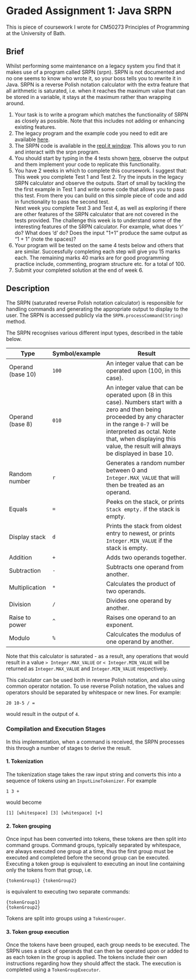 # Graded Assignment 1: Java SRPN

This is piece of coursework I wrote for CM50273 Principles of Programming at the University of Bath.

## Brief
Whilst performing some maintenance on a legacy system you find that it makes use of a program called SRPN (srpn). SRPN is not documented and no one seems to know who wrote it, so your boss tells you to rewrite it in Java. SRPN is a reverse Polish notation calculator with the extra feature that all arithmetic is saturated, i.e. when it reaches the maximum value that can be stored in a variable, it stays at the maximum rather than wrapping around.

1. Your task is to write a program which matches the functionality of SRPN as closely as possible. Note that this includes not adding or enhancing existing features. 
2. The legacy program and the example code you need to edit are available [here](https://moodle.bath.ac.uk/mod/page/view.php?id=774569).
3. The SRPN code is available in the [repl.it window](https://repl.it/@bathuniversity/Coursework1-SRPN#SRPN.java). This allows you to run and interact with the srpn program.
4. You should start by typing in the 4 tests shown [here](https://moodle.bath.ac.uk/mod/page/view.php?id=774569), observe the output and them implement your code to replicate this functionality.
5. You have 2 weeks in which to complete this coursework. I suggest that:  
This week you complete Test 1 and Test 2.  Try the inputs in the legacy SRPN calculator and observe the outputs.  Start of small by tackling the the first example in Test 1 and write some code that allows you to pass this test.  From there you can build on this simple piece of code and add in functionality to pass the second test.    
Next week you complete Test 3 and Test 4, as well as exploring if there are other features of the SRPN calculator that are not covered in the tests provided.  The challenge this week is to understand some of the interesting features of the SRPN calculator.  For example, what does ‘r’ do?  What does ‘d’ do?  Does the input "1+1” produce the same output as “1 + 1” (note the spaces)?
6. Your program will be tested on the same 4 tests below and others that are similar. Successfully completing each step will give you 15 marks each. The remaining marks 40 marks are for good programming practice include, commenting, program structure etc. for a total of 100.
7. Submit your completed solution at the end of week 6.

## Description
The SRPN (saturated reverse Polish notation calculator) is responsible for handling commands and
generating the appropriate output to display to the user. The SRPN is accessed publicly via the
`SRPN.processCommand(String)` method.

The SRPN recognises various different input types, described in the table below.

| Type              | Symbol/example | Result |
| ----------------- | -------------- | ------ |
| Operand (base 10) | `100`          | An integer value that can be operated upon (100, in this case). |
| Operand (base 8)  | `010`          | An integer value that can be operated upon (8 in this case). Numbers start with a zero and then being proceeded by any character in the range `0-7` will be interpreted as octal. Note that, when displaying this value, the result will always be displayed in base 10. |
| Random number     | `r`            | Generates a random number between 0 and `Integer.MAX_VALUE` that will then be treated as an operand. |
| Equals            | `=`            | Peeks on the stack, or prints `Stack empty.` if the stack is empty. |
| Display stack     | `d`            | Prints the stack from oldest entry to newest, or prints `Integer.MIN_VALUE` if the stack is empty. |
| Addition          | `+`            | Adds two operands together. |
| Subtraction       | `-`            | Subtracts one operand from another. |
| Multiplication    | `*`            | Calculates the product of two operands. |
| Division          | `/`            | Divides one operand by another. |
| Raise to power    | `^`            | Raises one operand to an exponent. |
| Modulo            | `%`            | Calculcates the modulus of one operand by another. |

Note that this calculator is saturated - as a result, any operations that would result in a value
`> Integer.MAX_VALUE` or `< Integer.MIN_VALUE` will be returned as `Integer.MAX_VALUE` and
`Integer.MIN_VALUE` respectively.

This calculator can be used both in reverse Polish notation, and also using common operator
notation. To use reverse Polish notation, the values and operators should be separated by
whitespace or new lines. For example:
```
20 10-5 / =
```
would result in the output of `4`.


### Compilation and Execution Stages
In this implementation, when a command is received, the SRPN processes this through a number of
stages to derive the result.

#### 1. Tokenization
The tokenization stage takes the raw input string and converts this into a sequence of tokens using
an `InputLineTokenizer`. For example
```
1 3 +
```
would become
```
[1] [whitespace] [3] [whitespace] [+]
```

#### 2. Token grouping
Once input has been converted into tokens, these tokens are then split into command groups. Command
groups, typically separated by whitespace, are always executed one group at a time, thus the first
group must be executed and completed before the second group can be executed. Executing a token
group is equivalent to executing an inout line containing only the tokens from that group, i.e.
```
{tokenGroup1} {tokenGroup2}
```
is equivalent to executing two separate commands:
```
{tokenGroup1}
{tokenGroup2}
```
Tokens are split into groups using a `TokenGrouper`.

#### 3. Token group execution
Once the tokens have been grouped, each group needs to be executed. The SRPN uses a stack of
operands that can then be operated upon or added to as each token in the group is applied. The
tokens include their own instructions regarding how they should affect the stack. The execution
is completed using a `TokenGroupExecutor`.</p>